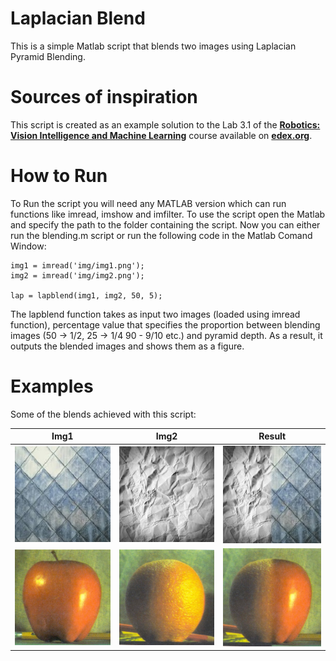 Laplacian Blend
==============

This is a simple Matlab script that blends two images using Laplacian Pyramid Blending.

# Sources of inspiration

This script is created as an example solution to the Lab 3.1 of the **[Robotics: Vision Intelligence and Machine Learning](https://www.edx.org/course/robotics-vision-intelligence-machine-pennx-robo2x)** course available on **[edex.org](https://edex.org/)**.

# How to Run

To Run the script you will need any MATLAB version which can run functions like imread, imshow and imfilter.
To use the script open the Matlab and specify the path to the folder containing the script.
Now you can either run the blending.m script or run the following code in the Matlab Comand Window:

```
img1 = imread('img/img1.png');
img2 = imread('img/img2.png');

lap = lapblend(img1, img2, 50, 5);
```
The lapblend function takes as input two images (loaded using imread function), percentage value that specifies the proportion between blending images (50 -> 1/2, 25 -> 1/4 90 - 9/10 etc.) and pyramid depth.
As a result, it outputs the blended images and shows them as a figure. 



# Examples 

Some of the blends achieved with this script:

| Img1 | Img2 | Result|
|:-:|:-:|:-:|
| ![](img/A.jpg) | ![](img/B.jpg) |![](img/res2.png) |
| ![](img/img1.png) |![](img/img2.png) |![](img/res1.png) |
